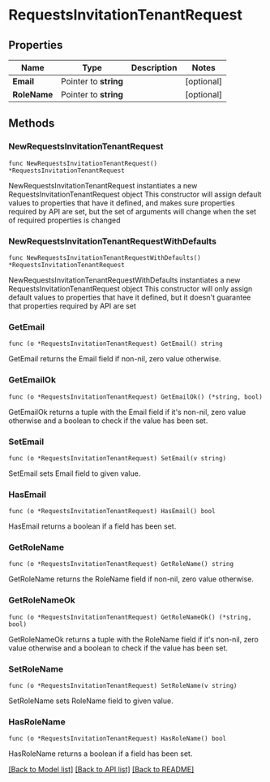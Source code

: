 # RequestsInvitationTenantRequest

## Properties

Name | Type | Description | Notes
------------ | ------------- | ------------- | -------------
**Email** | Pointer to **string** |  | [optional] 
**RoleName** | Pointer to **string** |  | [optional] 

## Methods

### NewRequestsInvitationTenantRequest

`func NewRequestsInvitationTenantRequest() *RequestsInvitationTenantRequest`

NewRequestsInvitationTenantRequest instantiates a new RequestsInvitationTenantRequest object
This constructor will assign default values to properties that have it defined,
and makes sure properties required by API are set, but the set of arguments
will change when the set of required properties is changed

### NewRequestsInvitationTenantRequestWithDefaults

`func NewRequestsInvitationTenantRequestWithDefaults() *RequestsInvitationTenantRequest`

NewRequestsInvitationTenantRequestWithDefaults instantiates a new RequestsInvitationTenantRequest object
This constructor will only assign default values to properties that have it defined,
but it doesn't guarantee that properties required by API are set

### GetEmail

`func (o *RequestsInvitationTenantRequest) GetEmail() string`

GetEmail returns the Email field if non-nil, zero value otherwise.

### GetEmailOk

`func (o *RequestsInvitationTenantRequest) GetEmailOk() (*string, bool)`

GetEmailOk returns a tuple with the Email field if it's non-nil, zero value otherwise
and a boolean to check if the value has been set.

### SetEmail

`func (o *RequestsInvitationTenantRequest) SetEmail(v string)`

SetEmail sets Email field to given value.

### HasEmail

`func (o *RequestsInvitationTenantRequest) HasEmail() bool`

HasEmail returns a boolean if a field has been set.

### GetRoleName

`func (o *RequestsInvitationTenantRequest) GetRoleName() string`

GetRoleName returns the RoleName field if non-nil, zero value otherwise.

### GetRoleNameOk

`func (o *RequestsInvitationTenantRequest) GetRoleNameOk() (*string, bool)`

GetRoleNameOk returns a tuple with the RoleName field if it's non-nil, zero value otherwise
and a boolean to check if the value has been set.

### SetRoleName

`func (o *RequestsInvitationTenantRequest) SetRoleName(v string)`

SetRoleName sets RoleName field to given value.

### HasRoleName

`func (o *RequestsInvitationTenantRequest) HasRoleName() bool`

HasRoleName returns a boolean if a field has been set.


[[Back to Model list]](../README.md#documentation-for-models) [[Back to API list]](../README.md#documentation-for-api-endpoints) [[Back to README]](../README.md)


